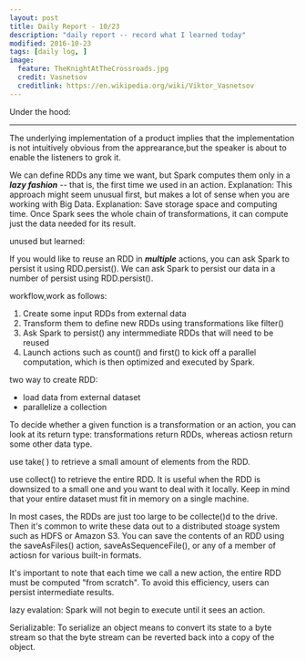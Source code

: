 ```yaml
---
layout: post
title: Daily Report - 10/23
description: "daily report -- record what I learned today"
modified: 2016-10-23
tags: [daily log, ]
image:
  feature: TheKnightAtTheCrossroads.jpg
  credit: Vasnetsov
  creditlink: https://en.wikipedia.org/wiki/Viktor_Vasnetsov
---
```


Under the hood:
<hr>
The underlying implementation of a product implies that the implementation is not intuitively obvious from the apprearance,but the speaker is about to enable the listeners to grok it.

We can define RDDs any time we want, but Spark computes them only in a ***lazy fashion*** -- that is, the first time we used in an action. Explanation: This approach might seem unusual first, but makes a lot of sense when you are working with Big Data. Explanation: Save storage space and computing time. Once Spark sees the whole chain of transformations, it can compute just the data needed for its result.

unused but learned:

If you would like to reuse an RDD in ***multiple*** actions, you can ask Spark to persist it using RDD.persist(). We can ask Spark to persist our data in a number of persist using RDD.persist().

workflow,work as follows:

1. Create some input RDDs from external data
2. Transform them to define new RDDs using transformations like filter()
3. Ask Spark to persist() any intermmediate RDDs that will need to be reused
4. Launch actions such as count() and first() to kick off a parallel computation, which is then optimized and executed by Spark.

two way to create RDD:

- load data from external dataset
- parallelize a collection


To decide whether a given function is a transformation or an action, you can look at its return type: transformations return RDDs, whereas actiosn return some other data type.

use take( ) to retrieve a small amount of elements from the RDD.

use collect() to retrieve the entire RDD. It is useful when the RDD is downsized to a small one and you want to deal with it locally. Keep in mind that your entire dataset must fit in memory on a single machine.

In most cases, the RDDs are just too large to be collecte()d to the drive. Then it's common to write these data out to a distributed stoage system such as HDFS or Amazon S3. You can save the contents of an RDD using the saveAsFiles() action, saveAsSequenceFile(), or any of a member of actiosn for various built-in formats. 

It's important to note that each time we call a new action, the entire RDD must be computed "from scratch". To avoid this efficiency, users can persist intermediate results.

lazy evalation: Spark will not begin to execute until it sees an action.

Serializable:
To serialize an object means to convert its state to a byte stream so that the byte stream can be reverted back into a copy of the object.